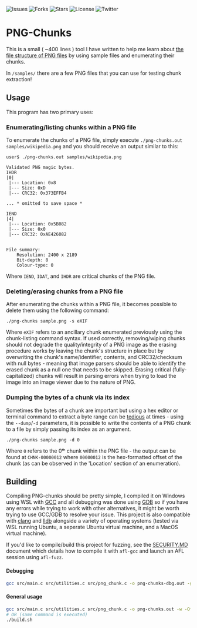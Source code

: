 ![Issues](https://img.shields.io/github/issues/michaellrowley/png-chunks) ![Forks](https://img.shields.io/github/forks/michaellrowley/png-chunks) ![Stars](https://img.shields.io/github/stars/michaellrowley/png-chunks) ![License](https://img.shields.io/github/license/michaellrowley/png-chunks) ![Twitter](https://img.shields.io/twitter/url?url=https%3A%2F%2Fgithub.com%2Fmichaellrowley%2Fpng-chunks)

# PNG-Chunks
This is a small ( ~400 lines ) tool I have written to help me learn about [the file structure of PNG files](https://en.wikipedia.org/wiki/Portable_Network_Graphics) by using sample files and enumerating their chunks.

In ``/samples/`` there are a few PNG files that you can use for testing chunk extraction!

## Usage
This program has two primary uses:
### Enumerating/listing chunks within a PNG file
To enumerate the chunks of a PNG file, simply execute ``./png-chunks.out samples/wikipedia.png`` and you should receive an output similar to this:
```None
user$ ./png-chunks.out samples/wikipedia.png

Validated PNG magic bytes.
IHDR
|0|
 |--- Location: 0x8
 |--- Size: 0xD
 |--- CRC32: 0x373EFFB4

... * omitted to save space *

IEND
|4|
 |--- Location: 0x5B082
 |--- Size: 0x0
 |--- CRC32: 0xAE426082


File summary:
	Resolution: 2400 x 2189
	Bit-depth: 8
	Colour-type: 0
```

Where ``IEND``, ``IDAT``, and ``IHDR`` are critical chunks of the PNG file.

### Deleting/erasing chunks from a PNG file
After enumerating the chunks within a PNG file, it becomes possible to delete them using the following command:
```None
./png-chunks sample.png -s eXIF
```
Where ``eXIF`` refers to an ancillary chunk enumerated previously using the chunk-listing command syntax.
If used correctly, removing/wiping chunks should not degrade the quality/integrity of a PNG image as the erasing procedure works by leaving the chunk's structure in place but by overwriting the chunk's name/identifier, contents, and CRC32/checksum with null bytes - meaning that image parsers should be able to identify the erased chunk as a null one that needs to be skipped.
Erasing critical (fully-capitalized) chunks will result in parsing errors when trying to load the image into an image viewer due to the nature of PNG.

### Dumping the bytes of a chunk via its index
Sometimes the bytes of a chunk are important but using a hex editor or terminal command to extract a byte range can be [tedious](https://stackoverflow.com/a/40792605/) at times - using the ``--dump``/``-d`` parameters, it is possible to write the contents of a PNG chunk to a file by simply passing its index as an argument.
```None
./png-chunks sample.png -d 0
```
Where ``0`` refers to the 0ᵗʰ chunk within the PNG file - the output can be found at ``CHNK-00000012`` where ``00000012`` is the hex-formatted offset of the chunk (as can be observed in the 'Location' section of an enumeration).

## Building
Compiling PNG-chunks should be pretty simple, I compiled it on Windows using WSL with [GCC](https://gcc.gnu.org/) and all debugging was done using [GDB](https://www.gnu.org/software/gdb/) so if you have any errors while trying to work with other alternatives, it might be worth trying to use GCC/GDB to resolve your issue. This project is also compatible with [clang](https://clang.llvm.org/) and [lldb](https://lldb.llvm.org/) alongside a variety of operating systems (tested via WSL running Ubuntu, a seperate Ubuntu virtual machine, and a MacOS virtual machine).

If you'd like to compile/build this project for fuzzing, see the [SECURITY.MD](https://github.com/michaellrowley/png-chunks/blob/main/SECURITY.md) document which details how to compile it with ``afl-gcc`` and launch an AFL session using ``afl-fuzz``.

#### Debugging

```bash
gcc src/main.c src/utilities.c src/png_chunk.c -o png-chunks-dbg.out -ggdb -v
```

#### General usage

```bash
gcc src/main.c src/utilities.c src/png_chunk.c -o png-chunks.out -w -Ofast
# OR (same command is executed)
./build.sh
```
